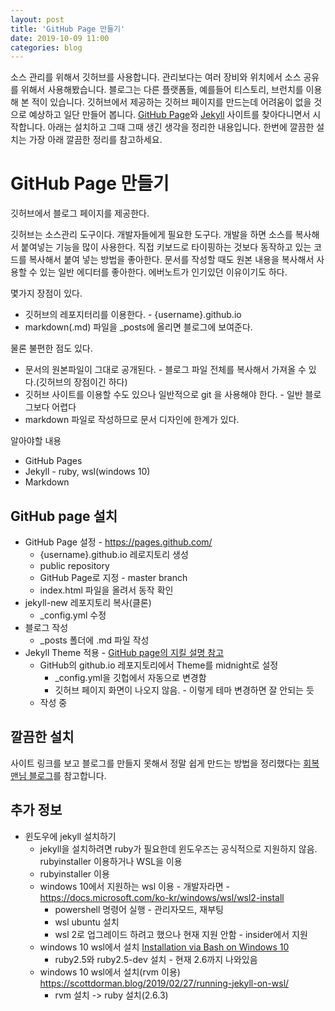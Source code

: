 ```yaml
---
layout: post
title: 'GitHub Page 만들기'
date: 2019-10-09 11:00
categories: blog
---
```


소스 관리를 위해서 깃허브를 사용합니다. 관리보다는 여러 장비와 위치에서 소스 공유를 위해서 사용해봤습니다.
블로그는 다른 플랫폼들, 예를들어 티스토리, 브런치를 이용해 본 적이 있습니다.
깃허브에서 제공하는 깃허브 페이지를 만드는데 어려움이 없을 것으로 예상하고 일단 만들어 봅니다.
[GitHub Page](https://pages.github.com/)와 [Jekyll](https://jekyllrb-ko.github.io/) 사이트를 찾아다니면서 시작합니다.
아래는 설치하고 그때 그때 생긴 생각을 정리한 내용입니다. 한번에 깔끔한 설치는 가장 아래 깔끔한 정리를 참고하세요.

# GitHub Page 만들기
깃허브에서 블로그 페이지를 제공한다.

깃허브는 소스관리 도구이다. 개발자들에게 필요한 도구다. 개발을 하면 소스를 복사해서 붙여넣는 기능을 많이 사용한다. 직접 키보드로 타이핑하는 것보다 동작하고 있는 코드를 복사해서 붙여 넣는 방법을 좋아한다. 문서를 작성할 때도 원본 내용을 복사해서 사용할 수 있는 일반 에디터를 좋아한다. 에버노트가 인기있던 이유이기도 하다.

몇가지 장점이 있다.
* 깃허브의 레포지터리를 이용한다. - {username}.github.io
* markdown(.md) 파일을 _posts에 올리면 블로그에 보여준다.

물론 불편한 점도 있다. 
* 문서의 원본파일이 그대로 공개된다. - 블로그 파일 전체를 복사해서 가져올 수 있다.(깃허브의 장점이긴 하다)
* 깃허브 사이트를 이용할 수도 있으나 일반적으로 git 을 사용해야 한다. - 일반 블로그보다 어렵다
* markdown 파일로 작성하므로 문서 디자인에 한계가 있다.

알아야할 내용
* GitHub Pages
* Jekyll - ruby, wsl(windows 10)
* Markdown

## GitHub page 설치
* GitHub Page 설정 - https://pages.github.com/
  - {username}.github.io 레로지토리 생성
  - public repository
  - GitHub Page로 지정 - master branch
  - index.html 파일을 올려서 동작 확인
* jekyll-new 레포지토리 복사(클론)
  - _config.yml 수정
* 블로그 작성
  - _posts 폴더에 .md 파일 작성 
* Jekyll Theme 적용 - [GitHub page의 지킬 설명 참고][Setting-up-a-GitHub-Pages-site-with-Jekyll]
  - GitHub의 github.io 레포지토리에서 Theme를 midnight로 설정
    - _config.yml을 깃헙에서 자동으로 변경함
    - 깃허브 페이지 화면이 나오지 않음. - 이렇게 테마 변경하면 잘 안되는 듯
  - 작성 중

## 깔끔한 설치
사이트 링크를 보고 블로그를 만들지 못해서 정말 쉽게 만드는 방법을 정리했다는 [회복맨님 블로그][recoveryman-blog]를 참고합니다.


## 추가 정보
* 윈도우에 jekyll 설치하기
  - jekyll을 설치하려면 ruby가 필요한데 윈도우즈는 공식적으로 지원하지 않음. rubyinstaller 이용하거나 WSL을 이용
  - rubyinstaller 이용
  - windows 10에서 지원하는 wsl 이용 - 개발자라면 - https://docs.microsoft.com/ko-kr/windows/wsl/wsl2-install
    - powershell 명령어 실행 - 관리자모드, 재부팅
    - wsl ubuntu 설치
    - wsl 2로 업그레이드 하려고 했으나 현재 지원 안함 - insider에서 지원 
  - windows 10 wsl에서 설치 [Installation via Bash on Windows 10][Installation-via-Bash-on-Windows-10]
    - ruby2.5와 ruby2.5-dev 설치 - 현재 2.6까지 나와있음
  - windows 10 wsl에서 설치(rvm 이용) https://scottdorman.blog/2019/02/27/running-jekyll-on-wsl/ 
    - rvm 설치 -> ruby 설치(2.6.3)

[recoveryman-blog]: https://recoveryman.tistory.com/321?category=6357
[Setting-up-a-GitHub-Pages-site-with-Jekyll]: https://help.github.com/en/articles/setting-up-a-github-pages-site-with-jekyll
[Installation-via-Bash-on-Windows-10]: https://jekyllrb.com/docs/installation/windows/#installation-via-bash-on-windows-10